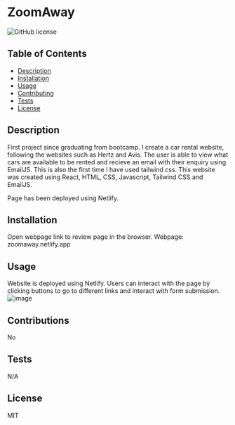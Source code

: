 # ZoomAway

![GitHub license](https://img.shields.io/github/license/Naereen/StrapDown.js.svg)
  
  ## Table of Contents
  - [Description](#description)
  - [Installation](#installation)
  - [Usage](#usage)
  - [Contributing](#contributing)
  - [Tests](#tests)
  - [License](#license)

  ## Description
  First project since graduating from bootcamp. I create a car rental website, following the websites such as Hertz and Avis. The user is able to view what cars are    available to be rented and recieve an email with their enquiry using EmailJS. This is also the first time I have used tailwind css. This website was created using React, HTML, CSS, Javascript, Tailwind CSS and EmailJS.

  Page has been deployed using Netlify.

  ## Installation
  Open webpage link to review page in the browser.
  Webpage: zoomaway.netlify.app
  
  ## Usage
  Website is deployed using Netlify.
  Users can interact with the page by clicking buttons to go to different links and interact with form submission.
  ![image](https://drive.google.com/file/d/1-ZKo_Pu2WEO9Rt0jDKBqDolDOzRcO669/view)

  ## Contributions
  No

  ## Tests
  N/A

  ## License
  MIT
